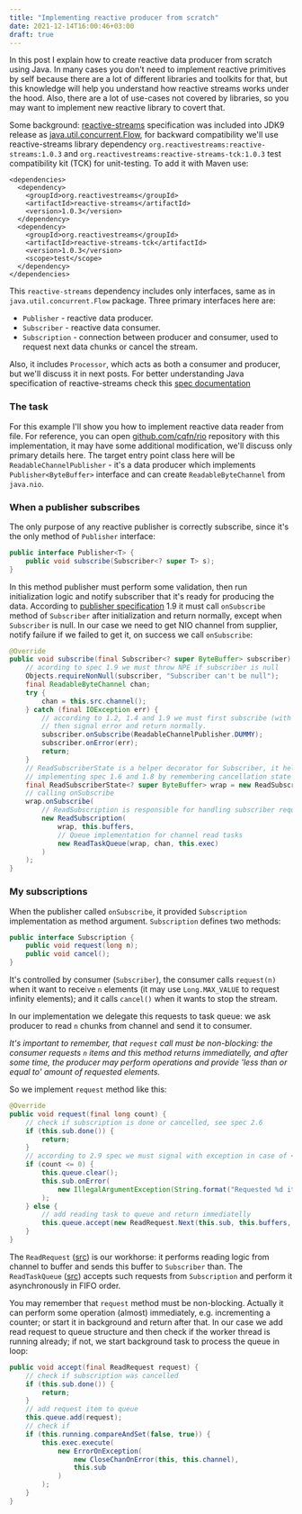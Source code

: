 ```yaml
---
title: "Implementing reactive producer from scratch"
date: 2021-12-14T16:00:46+03:00
draft: true
---
```

In this post I explain how to create reactive data producer from scratch using Java.
In many cases you don't need to implement reactive primitives by self because
there are a lot of different libraries and toolkits for that, but this knowledge
will help you understand how reactive streams works under the hood. Also,
there are a lot of use-cases not covered by libraries, so you may want to implement
new reactive library to covert that.

Some background: [reactive-streams](https://www.reactive-streams.org/) specification
was included into JDK9 release as
[java.util.concurrent.Flow](https://docs.oracle.com/javase/9/docs/api/java/util/concurrent/Flow.html),
for backward compatibility we'll use reactive-streams library dependency `org.reactivestreams:reactive-streams:1.0.3`
and `org.reactivestreams:reactive-streams-tck:1.0.3` test compatibility kit (TCK) for unit-testing. To add it with Maven use:
```
<dependencies>
  <dependency>
    <groupId>org.reactivestreams</groupId>
    <artifactId>reactive-streams</artifactId>
    <version>1.0.3</version>
  </dependency>
  <dependency>
    <groupId>org.reactivestreams</groupId>
    <artifactId>reactive-streams-tck</artifactId>
    <version>1.0.3</version>
    <scope>test</scope>
  </dependency>
</dependencies>
```
This `reactive-streams` dependency includes only interfaces, same as in `java.util.concurrent.Flow` package.
Three primary interfaces here are:
 * `Publisher` - reactive data producer.
 * `Subscriber` - reactive data consumer.
 * `Subscription` - connection between producer and consumer, used to request next data chunks or cancel the stream.

Also, it includes `Processor`, which acts as both a consumer and producer, but we'll discuss it in next posts.
For better understanding Java specification of reactive-streams check this
[spec documentation](https://github.com/reactive-streams/reactive-streams-jvm/blob/v1.0.3/README.md#specification)

### The task

For this example I'll show you how to implement reactive data reader from file. For reference, you can open
[github.com/cqfn/rio](https://github.com/cqfn/rio/) repository with this implementation, it may have some additional
modification, we'll discuss only primary details here. The target entry point class here will be `ReadableChannelPublisher` -
it's a data producer which implements `Publisher<ByteBuffer>` interface and can create `ReadableByteChannel` from `java.nio`.


### When a publisher subscribes

The only purpose of any reactive publisher is correctly subscribe, since it's the only method of `Publisher` interface:
```java
public interface Publisher<T> {
    public void subscribe(Subscriber<? super T> s);
}
```

In this method publisher must perform some validation, then run initialization logic and notify subscriber that it's ready
for producing the data. According to [publisher specification](https://github.com/reactive-streams/reactive-streams-jvm/blob/v1.0.3/README.md#1-publisher-code)
1.9 it must call `onSubscribe` method of `Subscriber` after initialization and return normally, except when `Subscriber` is null.
In our case we need to get NIO channel from supplier, notify failure if we failed to get it, on success we call `onSubscribe`:
```java
@Override
public void subscribe(final Subscriber<? super ByteBuffer> subscriber) {
    // acording to spec 1.9 we must throw NPE if subscriber is null
    Objects.requireNonNull(subscriber, "Subscriber can't be null");
    final ReadableByteChannel chan;
    try {
        chan = this.src.channel();
    } catch (final IOException err) {
        // according to 1.2, 1.4 and 1.9 we must first subscribe (with dummy subscription),
        // then signal error and return normally.
        subscriber.onSubscribe(ReadableChannelPublisher.DUMMY);
        subscriber.onError(err);
        return;
    }
    // ReadSubscriberState is a helper decorator for Subscriber, it helps
    // implementing spec 1.6 and 1.8 by remembering cancellation state
    final ReadSubscriberState<? super ByteBuffer> wrap = new ReadSubscriberState<>(subscriber);
    // calling onSubscribe
    wrap.onSubscribe(
        // ReadSubscription is responsible for handling subscriber requests, we'll discuss it later
        new ReadSubscription(
            wrap, this.buffers,
            // Queue implementation for channel read tasks
            new ReadTaskQueue(wrap, chan, this.exec)
        )
    );
}
```

### My subscriptions

When the publisher called `onSubscribe`, it provided `Subscription` implementation as method argument.
`Subscription` defines two methods:
```java
public interface Subscription {
    public void request(long n);
    public void cancel();
}
```
It's controlled by consumer (`Subscriber`), the consumer calls `request(n)` when it want to receive `n` elements
(it may use `Long.MAX_VALUE` to request infinity elements); and it calls `cancel()` when it wants to stop
the stream.

In our implementation we delegate this requests to task queue: we ask producer to read `n` chunks from channel
and send it to consumer.

*It's important to remember, that `request` call must be non-blocking: the consumer requests
`n` items and this method returns immediatelly, and after some time, the producer may perform operations and provide
'less than or equal to' amount of requested elements.*

So we implement `request` method like this:
```java
@Override
public void request(final long count) {
    // check if subscription is done or cancelled, see spec 2.6
    if (this.sub.done()) {
        return;
    }
    // according to 2.9 spec we must signal with exception in case of <= 0 amount
    if (count <= 0) {
        this.queue.clear();
        this.sub.onError(
            new IllegalArgumentException(String.format("Requested %d items", count))
        );
    } else {
        // add reading task to queue and return immediatelly
        this.queue.accept(new ReadRequest.Next(this.sub, this.buffers, count));
    }
}
```

The `ReadRequest` ([src](https://github.com/cqfn/rio/blob/master/src/main/java/org/cqfn/rio/channel/ReadRequest.java))
is our workhorse: it performs reading logic from channel to buffer and sends this buffer to `Subscriber` than.
The `ReadTaskQueue` ([src](https://github.com/cqfn/rio/blob/master/src/main/java/org/cqfn/rio/channel/ReadTaskQueue.java))
accepts such requests from `Subscription` and perform it asynchronously in FIFO order.

You may remember that `request` method must be non-blocking. Actually it can perform some operation (almost)
immediately, e.g. incrementing a counter; or start it in background and return after that.
In our case we add read request to queue structure and then check if the worker thread is running already; if not,
we start background task to process the queue in loop:
```java
public void accept(final ReadRequest request) {
    // check if subscription was cancelled
    if (this.sub.done()) {
        return;
    }
    // add request item to queue
    this.queue.add(request);
    // check if 
    if (this.running.compareAndSet(false, true)) {
        this.exec.execute(
            new ErrorOnException(
                new CloseChanOnError(this, this.channel),
                this.sub
            )
        );
    }
}
```
